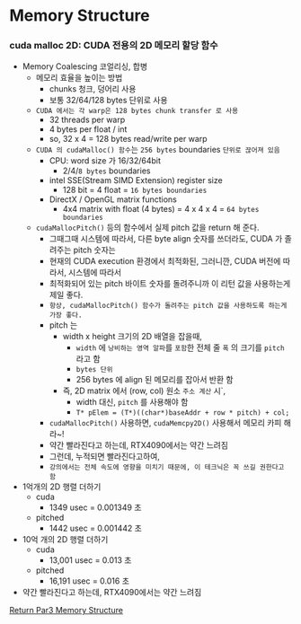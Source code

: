 # Memory Structure

### cuda malloc 2D: CUDA 전용의 2D 메모리 할당 함수 
- Memory Coalescing 코얼리싱, 합병 
  - 메모리 효율을 높이는 방법
    - chunks 청크, 덩어리 사용
    - 보통 32/64/128 bytes 단위로 사용
  - `CUDA 에서는 각 warp은 128 bytes chunk transfer 로 사용`
    - 32 threads per warp
    - 4 bytes per float / int
    - so, 32 x 4 = 128 bytes read/write per warp
  - `CUDA 의 cudaMalloc() 함수`는 `256 bytes` boundaries `단위로 끊어져 있음`
    - CPU: word size 가 16/32/64bit
      - 2/4/`8 bytes` boundaries
    - intel SSE(Stream SIMD Extension) register size
      - 128 bit = 4 float = `16 bytes boundaries`
    - DirectX / OpenGL matrix functions
      - 4x4 matrix with float (4 bytes) = 4 x 4 x 4 = `64 bytes boundaries`
  - `cudaMallocPitch()` 등의 함수에서 실제 pitch 값을 return 해 준다.
    - 그때그때 시스템에 따라서, 다른 byte align 숫자를 쓰더라도, CUDA 가 졸려주는 pitch 숫자는
    - 현재의 CUDA execution 환경에서 최적화된, 그러니깐, CUDA 버전에 따라서, 시스템에 따라서
    - 최적화되어 있는 pitch 바이트 숫자를 돌려주니까 이 리턴 값을 사용하는게 제일 좋다.
    - `항상, cudaMallocPitch() 함수가 돌려주는 pitch 값을 사용하도록 하는게 가장 좋다.`
    - pitch 는
      - width x height 크기의 2D 배열을 잡을때, 
        - `width` 에 `낭비하는 영역 알파`를 `포함`한 전체 줄 `폭` 의 크기를 `pitch` 라고 함
        - `bytes 단위`
        - 256 bytes 에 align 된 메모리를 잡아서 반환 함 
      - 즉, 2D matrix 에서 (row, col) 원소 `주소 계산` 시`,
        - width 대신, `pitch` 를 사용해야 함
        - `T* pElem = (T*)((char*)baseAddr + row * pitch) + col;`
    - `cudaMallocPitch()` 사용하면, `cudaMemcpy2D()` 사용해서 메모리 카피 해라~!
    - 약간 빨라진다고 하는데, RTX4090에서는 약간 느려짐
    - 그런데, 누적되면 빨라진다고하여, 
    - `강의에서는 전체 속도에 영향을 미치기 때문에, 이 테크닉은 꼭 쓰길 권한다고 함`
- 1억개의 2D 행렬 더하기
    - cuda
      - 1349 usec = 0.001349 초
    - pitched
      - 1442 usec = 0.001442 초 
- 10억 개의 2D 행렬 더하기
  - cuda
    - 13,001 usec = 0.013 초
  - pitched
    - 16,191 usec = 0.016 초
- 약간 빨라진다고 하는데, RTX4090에서는 약간 느려짐


[Return Par3 Memory Structure](../README.md)  